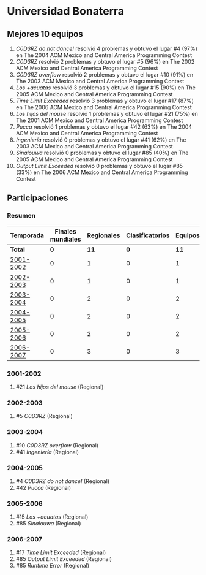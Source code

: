 ---
---

# Universidad Bonaterra

## Mejores 10 equipos

1. _C0D3RZ do not dance!_ resolvió 4 problemas y obtuvo el lugar #4 (97%) en The 2004 ACM Mexico and Central America Programming Contest
1. _C0D3RZ_ resolvió 2 problemas y obtuvo el lugar #5 (96%) en The 2002 ACM Mexico and Central America Programming Contest
1. _C0D3RZ overflow_ resolvió 2 problemas y obtuvo el lugar #10 (91%) en The 2003 ACM Mexico and Central America Programming Contest
1. _Los +acuatas_ resolvió 3 problemas y obtuvo el lugar #15 (90%) en The 2005 ACM Mexico and Central America Programming Contest
1. _Time Limit Exceeded_ resolvió 3 problemas y obtuvo el lugar #17 (87%) en The 2006 ACM Mexico and Central America Programming Contest
1. _Los hijos del mouse_ resolvió 1 problemas y obtuvo el lugar #21 (75%) en The 2001 ACM Mexico and Central America Programming Contest
1. _Pucca_ resolvió 1 problemas y obtuvo el lugar #42 (63%) en The 2004 ACM Mexico and Central America Programming Contest
1. _Ingeniería_ resolvió 0 problemas y obtuvo el lugar #41 (62%) en The 2003 ACM Mexico and Central America Programming Contest
1. _Sinalouwa_ resolvió 0 problemas y obtuvo el lugar #85 (40%) en The 2005 ACM Mexico and Central America Programming Contest
1. _Output Limit Exceeded_ resolvió 0 problemas y obtuvo el lugar #85 (33%) en The 2006 ACM Mexico and Central America Programming Contest

## Participaciones

### Resumen

| Temporada | Finales mundiales | Regionales | Clasificatorios | Equipos |
| --- | --- | --- | --- | --- |
| **Total** | **0** | **11** | **0** | **11** |
| [2001-2002](#2001-2002) | 0 | 1 | 0 | 1 |
| [2002-2003](#2002-2003) | 0 | 1 | 0 | 1 |
| [2003-2004](#2003-2004) | 0 | 2 | 0 | 2 |
| [2004-2005](#2004-2005) | 0 | 2 | 0 | 2 |
| [2005-2006](#2005-2006) | 0 | 2 | 0 | 2 |
| [2006-2007](#2006-2007) | 0 | 3 | 0 | 3 |

### 2001-2002

1. #21 _Los hijos del mouse_ (Regional)

### 2002-2003

1. #5 _C0D3RZ_ (Regional)

### 2003-2004

1. #10 _C0D3RZ overflow_ (Regional)
1. #41 _Ingeniería_ (Regional)

### 2004-2005

1. #4 _C0D3RZ do not dance!_ (Regional)
1. #42 _Pucca_ (Regional)

### 2005-2006

1. #15 _Los +acuatas_ (Regional)
1. #85 _Sinalouwa_ (Regional)

### 2006-2007

1. #17 _Time Limit Exceeded_ (Regional)
1. #85 _Output Limit Exceeded_ (Regional)
1. #85 _Runtime Error_ (Regional)



